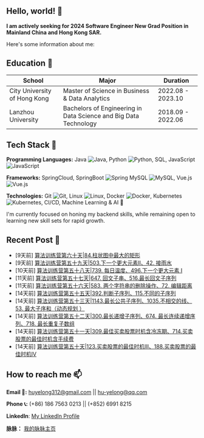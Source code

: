 ## Hello, world! 👋

**I am actively seeking for 2024 Software Engineer New Grad Position in Mainland China and Hong Kong SAR.**

Here's some information about me:

## Education 📕
|School|Major|Duration|
|---|---|---|
|City University of Hong Kong|Master of Science in Business & Data Analytics|2022.08 - 2023.10|
|Lanzhou University|Bachelors of Engineering in Data Science and Big Data Technology|2018.09 - 2022.06|

## Tech Stack 🔭
**Programming Languages:** Java ![Java](https://img.shields.io/badge/java-%23ED8B00.svg?style=for-the-badge&logo=openjdk&logoColor=white), 
Python ![Python](https://img.shields.io/badge/python-3670A0?style=for-the-badge&logo=python&logoColor=ffdd54),
SQL, 
JavaScript ![JavaScript](https://img.shields.io/badge/javascript-%23323330.svg?style=for-the-badge&logo=javascript&logoColor=%23F7DF1E)

**Frameworks:** SpringCloud, SpringBoot ![Spring](https://img.shields.io/badge/spring-%236DB33F.svg?style=for-the-badge&logo=spring&logoColor=white)
MySQL ![MySQL](https://img.shields.io/badge/mysql-%2300f.svg?style=for-the-badge&logo=mysql&logoColor=white),
Vue.js ![Vue.js](https://img.shields.io/badge/vuejs-%2335495e.svg?style=for-the-badge&logo=vuedotjs&logoColor=%234FC08D)

**Technologies:** Git ![Git](https://img.shields.io/badge/git-%23F05033.svg?style=for-the-badge&logo=git&logoColor=white), 
Linux ![Linux](https://img.shields.io/badge/Linux-FCC624?style=for-the-badge&logo=linux&logoColor=black), 
Docker ![Docker](https://img.shields.io/badge/docker-%230db7ed.svg?style=for-the-badge&logo=docker&logoColor=white), 
Kubernetes ![Kubernetes](https://img.shields.io/badge/kubernetes-%23326ce5.svg?style=for-the-badge&logo=kubernetes&logoColor=white), 
CI/CD, Machine Learning & AI 🤖

I'm currently focused on honing my backend skills, while remaining open to learning new skill sets for rapid growth.

## Recent Post 📰
<!-- posts start -->
<ul>
<li>[9天前] <a href="https://juejin.cn/post/7281465759410798607">算法训练营第六十天|84.柱状图中最大的矩形</a></li>
<li>[9天前] <a href="https://juejin.cn/post/7281532014728200227">算法训练营第五十九天|503.下一个更大元素II、42. 接雨水  </a></li>
<li>[10天前] <a href="https://juejin.cn/post/7281067369217065023">算法训练营第五十八天|739. 每日温度、496.下一个更大元素 I  </a></li>
<li>[11天前] <a href="https://juejin.cn/post/7280787122012454946">算法训练营第五十七天|647. 回文子串、516.最长回文子序列</a></li>
<li>[11天前] <a href="https://juejin.cn/post/7280787122012127266">算法训练营第五十六天|583. 两个字符串的删除操作、72. 编辑距离 </a></li>
<li>[14天前] <a href="https://juejin.cn/post/7279429009795612735">算法训练营第五十五天|392.判断子序列、115.不同的子序列  </a></li>
<li>[14天前] <a href="https://juejin.cn/post/7279348308962082879">算法训练营第五十三天|1143.最长公共子序列、1035.不相交的线、53. 最大子序和（动态规划 ）</a></li>
<li>[14天前] <a href="https://juejin.cn/post/7279313746450120715">算法训练营第五十二天|300.最长递增子序列、674. 最长连续递增序列、718. 最长重复子数组  </a></li>
<li>[14天前] <a href="https://juejin.cn/post/7279313746449776651">算法训练营第五十一天|309.最佳买卖股票时机含冷冻期、714.买卖股票的最佳时机含手续费</a></li>
<li>[14天前] <a href="https://juejin.cn/post/7279052777888759849">算法训练营第五十天|123.买卖股票的最佳时机III、188.买卖股票的最佳时机IV </a></li>
</ul>
<!-- posts end -->

<!--
## Stats 🔢
[![HuYellow's GitHub stats](https://github-readme-stats.vercel.app/api?username=HuYellow&show_icons=true&theme=radical)](https://github.com/anuraghazra/github-readme-stats)
-->

## How to reach me 📫
**Email 📧:** huyelong312@gmail.com || hu-yelong@qq.com

**Phone 📞:** (+86) 186 7563 0213 || (+852) 6991 8215

**LinkedIn**: [My LinkedIn Profile](https://www.linkedin.com/in/hu-yelong/)

**脉脉：** [我的脉脉主页](https://maimai.cn/profile/detail?dstu=237153956)

<!--
**HuYellow/HuYellow** is a ✨ _special_ ✨ repository because its `README.md` (this file) appears on your GitHub profile.

Here are some ideas to get you started:

- 🔭 I’m currently working on ...
- 🌱 I’m currently learning ...
- 👯 I’m looking to collaborate on ...
- 🤔 I’m looking for help with ...
- 💬 Ask me about ...
- 📫 How to reach me: ...
- 😄 Pronouns: ...
- ⚡ Fun fact: ...
-->
